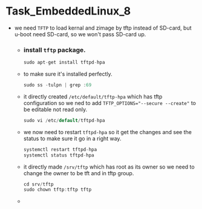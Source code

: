 # Task_EmbeddedLinux_8
- we need `TFTP` to load kernal and zimage by tftp instead of SD-card, but u-boot need SD-card, so we won't pass SD-card up.
  
  - ### install `tftp` package.
    
    ```c
    sudo apt-get install tftpd-hpa
    ```
   - to make sure it's installed perfectly.
     
      ```v
      sudo ss -tulpn | grep :69
      ```
   - it directly created `/etc/default/tftp-hpa` which has tftp configuration so we ned to add `TFTP_OPTIONS="--secure --create"` to be editable not read only.
     
      ```c
      sudo vi /etc/default/tftpd-hpa
      ```
    - we now need to restart `tftpd-hpa` so it get the changes and see the status to make sure it go in a right way.
      
      ```c
      systemctl restart tftpd-hpa
      systemctl status tftpd-hpa
      ```
     - it directly made `/srv/tftp` which has root as its owner so we need to change the owner to be tft and in tftp group.
       
        ```c
        cd srv/tftp
        sudo chown tftp:tftp tftp
        ```      
  - 
